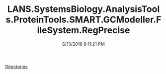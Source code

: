 ﻿---
title: LANS.SystemsBiology.AnalysisTools.ProteinTools.SMART.GCModeller.FileSystem.RegPrecise
date: 6/13/2016 9:11:21 PM
---

[Directories](T-LANS.SystemsBiology.AnalysisTools.ProteinTools.SMART.GCModeller.FileSystem.RegPrecise.Directories.html)

